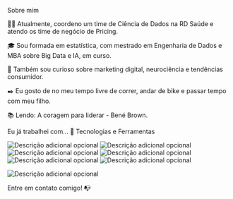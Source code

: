 Sobre mim

👩‍💻 Atualmente, coordeno um time de Ciência de Dados na RD Saúde e atendo os time de negócio de Pricing.

🎓 Sou formada em estatística, com mestrado em Engenharia de Dados e MBA sobre Big Data e IA, em curso. 

🔎 Também sou curioso sobre marketing digital, neurociência e tendências consumidor.

✒️ Eu gosto de no meu tempo livre de correr, andar de bike e passar tempo com meu filho.

📚 Lendo: A coragem para liderar - Bené Brown.

Eu já trabalhei com... 🔧
Tecnologias e Ferramentas

![Descrição adicional opcional](https://img.shields.io/badge/-Mysql-4479A1?logo=MySQL&logoColor=white&style=for-the-badge)
![Descrição adicional opcional](https://img.shields.io/badge/-postegres-4169E1?logo=MySQL&logoColor=white&style=for-the-badge)
![Descrição adicional opcional](https://img.shields.io/badge/-VS%20CODE-2E2EFE?logo=visualstudiocode&logoColor=white&style=for-the-badge)
![Descrição adicional opcional](https://img.shields.io/badge/-python-FFFF00?logo=python&logoColor=black&style=for-the-badge)
![Descrição adicional opcional](https://img.shields.io/badge/-redshift-B40404?logo=amazonredshift&logoColor=white&style=for-the-badge)
![Descrição adicional opcional](https://img.shields.io/badge/-anaconda-44A833?logo=anaconda&logoColor=white&style=for-the-badge)

![Descrição adicional opcional](https://img.shields.io/badge/-github-181717?logo=github&logoColor=white&style=for-the-badge)


Entre em contato comigo! 📭







